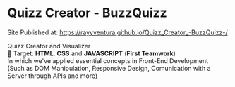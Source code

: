 # Quizz Creator - BuzzQuizz
Site Published at: https://rayyventura.github.io/Quizz_Creator_-BuzzQuizz-/


Quizz Creator and Visualizer </br>
🎯 Target: **HTML**, **CSS** and **JAVASCRIPT** (**First Teamwork**)</br>
In which we've applied essential concepts in Front-End Development </br>
(Such as DOM Manipulation, Responsive Design, Comunication with a Server through APIs and more)

